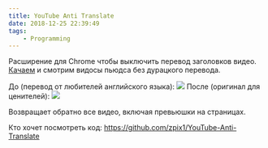 ```yaml
---
title: YouTube Anti Translate
date: 2018-12-25 22:39:49
tags: 
    - Programming
---
```


Расширение для Chrome чтобы выключить перевод заголовков видео. [Качаем](https://chrome.google.com/webstore/detail/youtube-anti-translate/ndpmhjnlfkgfalaieeneneenijondgag) и смотрим видосы пьюдса без дурацкого перевода.

<!-- more --> 

До (перевод от любителей английского языка):
![](https://i.imgur.com/0i4V1qv.png)
После (оригинал для ценителей):
![](https://i.imgur.com/6GELdbV.png)

Возвращает обратно все видео, включая превьюшки на страницах.

Кто хочет посмотреть код: https://github.com/zpix1/YouTube-Anti-Translate 